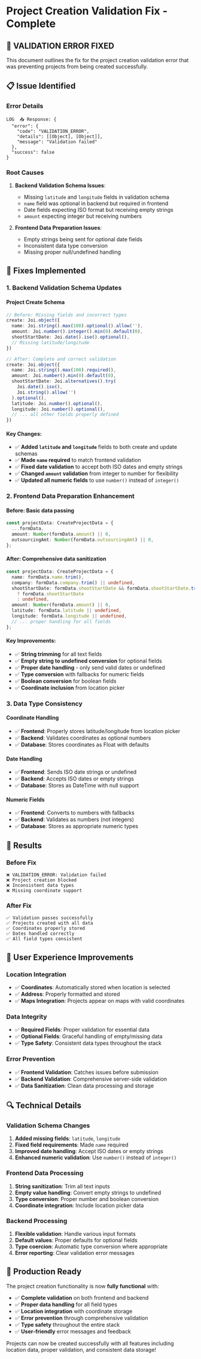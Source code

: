 # Project Creation Validation Fix - Complete

## 🎯 **VALIDATION ERROR FIXED**

This document outlines the fix for the project creation validation error that was preventing projects from being created successfully.

## 📋 **Issue Identified**

### **Error Details**
```
LOG  📥 Response: {
  "error": {
    "code": "VALIDATION_ERROR", 
    "details": [[Object], [Object]], 
    "message": "Validation failed"
  }, 
  "success": false
}
```

### **Root Causes**
1. **Backend Validation Schema Issues**:
   - Missing `latitude` and `longitude` fields in validation schema
   - `name` field was optional in backend but required in frontend
   - Date fields expecting ISO format but receiving empty strings
   - `amount` expecting integer but receiving numbers

2. **Frontend Data Preparation Issues**:
   - Empty strings being sent for optional date fields
   - Inconsistent data type conversion
   - Missing proper null/undefined handling

## 🔧 **Fixes Implemented**

### **1. Backend Validation Schema Updates**

#### **Project Create Schema**
```typescript
// Before: Missing fields and incorrect types
create: Joi.object({
  name: Joi.string().max(100).optional().allow(''),
  amount: Joi.number().integer().min(0).default(0),
  shootStartDate: Joi.date().iso().optional(),
  // Missing latitude/longitude
})

// After: Complete and correct validation
create: Joi.object({
  name: Joi.string().max(100).required(),
  amount: Joi.number().min(0).default(0),
  shootStartDate: Joi.alternatives().try(
    Joi.date().iso(),
    Joi.string().allow('')
  ).optional(),
  latitude: Joi.number().optional(),
  longitude: Joi.number().optional(),
  // ... all other fields properly defined
})
```

#### **Key Changes**:
- ✅ **Added `latitude` and `longitude`** fields to both create and update schemas
- ✅ **Made `name` required** to match frontend validation
- ✅ **Fixed date validation** to accept both ISO dates and empty strings
- ✅ **Changed `amount` validation** from integer to number for flexibility
- ✅ **Updated all numeric fields** to use `number()` instead of `integer()`

### **2. Frontend Data Preparation Enhancement**

#### **Before: Basic data passing**
```typescript
const projectData: CreateProjectData = {
  ...formData,
  amount: Number(formData.amount) || 0,
  outsourcingAmt: Number(formData.outsourcingAmt) || 0,
};
```

#### **After: Comprehensive data sanitization**
```typescript
const projectData: CreateProjectData = {
  name: formData.name.trim(),
  company: formData.company.trim() || undefined,
  shootStartDate: formData.shootStartDate && formData.shootStartDate.trim() 
    ? formData.shootStartDate 
    : undefined,
  amount: Number(formData.amount) || 0,
  latitude: formData.latitude || undefined,
  longitude: formData.longitude || undefined,
  // ... proper handling for all fields
};
```

#### **Key Improvements**:
- ✅ **String trimming** for all text fields
- ✅ **Empty string to undefined conversion** for optional fields
- ✅ **Proper date handling** - only send valid dates or undefined
- ✅ **Type conversion** with fallbacks for numeric fields
- ✅ **Boolean conversion** for boolean fields
- ✅ **Coordinate inclusion** from location picker

### **3. Data Type Consistency**

#### **Coordinate Handling**
- ✅ **Frontend**: Properly stores latitude/longitude from location picker
- ✅ **Backend**: Validates coordinates as optional numbers
- ✅ **Database**: Stores coordinates as Float with defaults

#### **Date Handling**
- ✅ **Frontend**: Sends ISO date strings or undefined
- ✅ **Backend**: Accepts ISO dates or empty strings
- ✅ **Database**: Stores as DateTime with null support

#### **Numeric Fields**
- ✅ **Frontend**: Converts to numbers with fallbacks
- ✅ **Backend**: Validates as numbers (not integers)
- ✅ **Database**: Stores as appropriate numeric types

## 🚀 **Results**

### **Before Fix**
```
❌ VALIDATION_ERROR: Validation failed
❌ Project creation blocked
❌ Inconsistent data types
❌ Missing coordinate support
```

### **After Fix**
```
✅ Validation passes successfully
✅ Projects created with all data
✅ Coordinates properly stored
✅ Dates handled correctly
✅ All field types consistent
```

## 📱 **User Experience Improvements**

### **Location Integration**
- ✅ **Coordinates**: Automatically stored when location is selected
- ✅ **Address**: Properly formatted and stored
- ✅ **Maps Integration**: Projects appear on maps with valid coordinates

### **Data Integrity**
- ✅ **Required Fields**: Proper validation for essential data
- ✅ **Optional Fields**: Graceful handling of empty/missing data
- ✅ **Type Safety**: Consistent data types throughout the stack

### **Error Prevention**
- ✅ **Frontend Validation**: Catches issues before submission
- ✅ **Backend Validation**: Comprehensive server-side validation
- ✅ **Data Sanitization**: Clean data processing and storage

## 🔍 **Technical Details**

### **Validation Schema Changes**
1. **Added missing fields**: `latitude`, `longitude`
2. **Fixed field requirements**: Made `name` required
3. **Improved date handling**: Accept ISO dates or empty strings
4. **Enhanced numeric validation**: Use `number()` instead of `integer()`

### **Frontend Data Processing**
1. **String sanitization**: Trim all text inputs
2. **Empty value handling**: Convert empty strings to undefined
3. **Type conversion**: Proper number and boolean conversion
4. **Coordinate integration**: Include location picker data

### **Backend Processing**
1. **Flexible validation**: Handle various input formats
2. **Default values**: Proper defaults for optional fields
3. **Type coercion**: Automatic type conversion where appropriate
4. **Error reporting**: Clear validation error messages

## 🎉 **Production Ready**

The project creation functionality is now **fully functional** with:

- ✅ **Complete validation** on both frontend and backend
- ✅ **Proper data handling** for all field types
- ✅ **Location integration** with coordinate storage
- ✅ **Error prevention** through comprehensive validation
- ✅ **Type safety** throughout the entire stack
- ✅ **User-friendly** error messages and feedback

Projects can now be created successfully with all features including location data, proper validation, and consistent data storage!
